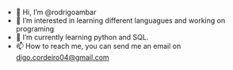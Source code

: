 - 👋 Hi, I’m @rodrigoambar
- 👀 I’m interested in learning different languagues and working on programing
- 🌱 I’m currently learning python and SQL.
- 📫 How to reach me, you can send me an email on digo.cordeiro04@gmail.com

